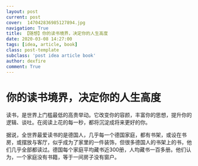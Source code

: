 ```yaml
---
layout: post
current: post
cover:  147042836985127894.jpg
navigation: True
title: 【随想】你的读书境界，决定你的人生高度
date: 2020-03-08 14:27:00
tags: [idea, article, book]
class: post-template
subclass: 'post idea article book'
author: dexfire
comment: True
---
```


# 你的读书境界，决定你的人生高度

读书，是世界上门槛最低的高贵举动。它改变你的容颜，丰富你的思想，提升你的逻辑、谈吐。在阅读上花的每一秒，都将沉淀成将来更好的你。

据说，全世界最爱读书的是德国人，几乎每一个德国家庭，都有书架，或设在书房，或摆放与客厅，似乎成为了家里的一件装饰，但很多德国人的书架上的书，他们几乎全部都读过。德国每个家庭平均藏书近300册，人均藏书一百多册。他们认为，一个家庭没有书籍，等于一间房子没有窗户。